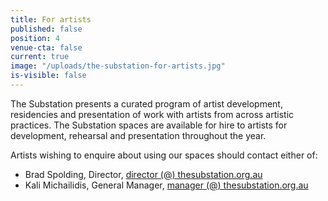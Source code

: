 ```yaml
---
title: For artists
published: false
position: 4
venue-cta: false
current: true
image: "/uploads/the-substation-for-artists.jpg"
is-visible: false
---
```


The Substation presents a curated program of artist development, residencies and presentation of work with artists from across artistic practices. The Substation spaces are available for hire to artists for development, rehearsal and presentation throughout the year.

Artists wishing to enquire about using our spaces should contact either of:

* Brad Spolding, Director, [director (@) thesubstation.org.au](mailto:director@thesubstation.org.au)
* Kali Michailidis, General Manager, [manager (@) thesubstation.org.au](mailto:manager@thesubstation.org.au)

